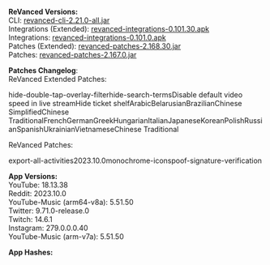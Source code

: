 **ReVanced Versions:**  
CLI: [revanced-cli-2.21.0-all.jar](https://github.com/j-hc/revanced-cli/releases/tag/v2.21.0)  
Integrations (Extended): [revanced-integrations-0.101.30.apk](https://github.com/inotia00/revanced-integrations/releases/tag/v0.101.30)  
Integrations: [revanced-integrations-0.101.0.apk](https://github.com/revanced/revanced-integrations/releases/tag/v0.101.0)  
Patches (Extended): [revanced-patches-2.168.30.jar](https://github.com/inotia00/revanced-patches/releases/tag/v2.168.30)  
Patches: [revanced-patches-2.167.0.jar](https://github.com/revanced/revanced-patches/releases/tag/v2.167.0)  

**Patches Changelog**:   
ReVanced Extended Patches:  

hide-double-tap-overlay-filterhide-search-termsDisable default video speed in live streamHide ticket shelfArabicBelarusianBrazilianChinese SimplifiedChinese TraditionalFrenchGermanGreekHungarianItalianJapaneseKoreanPolishRussianSpanishUkrainianVietnameseChinese Traditional
  
ReVanced Patches:   

export-all-activities2023.10.0monochrome-iconspoof-signature-verification
  
**App Versions:**  
YouTube: 18.13.38  
Reddit: 2023.10.0  
YouTube-Music (arm64-v8a): 5.51.50  
Twitter: 9.71.0-release.0  
Twitch: 14.6.1  
Instagram: 279.0.0.0.40  
YouTube-Music (arm-v7a): 5.51.50  

**App Hashes:**  
  
